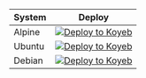 | System | Deploy |
| ------ | ------ |
| Alpine | [![Deploy to Koyeb](https://www.koyeb.com/static/images/deploy/button.svg)](https://app.koyeb.com/deploy?type=docker&name=alpine&ports=22;tcp&env[NEZHA_SERVER]=server_domain_or_ip&env[NEZHA_PORT]=server_port&env[NEZHA_KEY]=agent_key&image=docker.io/fscarmen/koyeb:Alpine) |
| Ubuntu | [![Deploy to Koyeb](https://www.koyeb.com/static/images/deploy/button.svg)](https://app.koyeb.com/deploy?type=docker&name=ubuntu&ports=22;tcp&env[NEZHA_SERVER]=server_domain_or_ip&env[NEZHA_PORT]=server_port&env[NEZHA_KEY]=agent_key&image=docker.io/fscarmen/koyeb:Ubuntu) |
| Debian | [![Deploy to Koyeb](https://www.koyeb.com/static/images/deploy/button.svg)](https://app.koyeb.com/deploy?type=docker&name=debian&ports=22;tcp&env[NEZHA_SERVER]=server_domain_or_ip&env[NEZHA_PORT]=server_port&env[NEZHA_KEY]=agent_key&image=docker.io/fscarmen/koyeb:Debian) |

